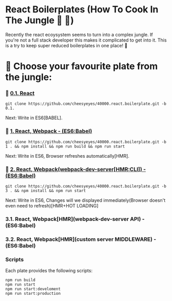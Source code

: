 # React Boilerplates (How To Cook In The Jungle :palm_tree: :see_no_evil:)

Recently the react ecoysystem seems to turn into a complex jungle.
If you're not a full stack developer this makes it complicated to get into it.
This is a try to keep super reduced boilerplates in one place! :tada:

# :open_book: Choose your favourite plate from the jungle:

### :banana: [0.1. React](../../tree/0.1)
```script
git clone https://github.com/cheesyeyes/40000.react.boilerplate.git -b 0.1.
```

Next: Write in ES6[BABEL].

### :avocado: [1.   React, Webpack - (ES6:Babel)](../../tree/1)
```script
git clone https://github.com/cheesyeyes/40000.react.boilerplate.git -b 1 . && npm install && npm run build && npm run start
```

Next: Write in ES6, Browser refreshes automatically[HMR].

### :pineapple: [2. React, Webpack(webpack-dev-server[HMR:CLI]) - (ES6:Babel)](../../tree/3)

```script
git clone https://github.com/cheesyeyes/40000.react.boilerplate.git -b 3 . && npm install && npm run start
```

Next: Write in ES6, Changes will we displayed immediately(Browser doesn't even need to refresh)[HMR+HOT LOADING]

### 3.1. React, Webpack[HMR](webpack-dev-server API) - (ES6:Babel)
### 3.2. React, Webpack[HMR](custom server MIDDLEWARE) - (ES6:Babel)

### Scripts
Each plate provides the following scripts:

```script
npm run build
npm run start
npm run start:develoment
npm run start:production
```
